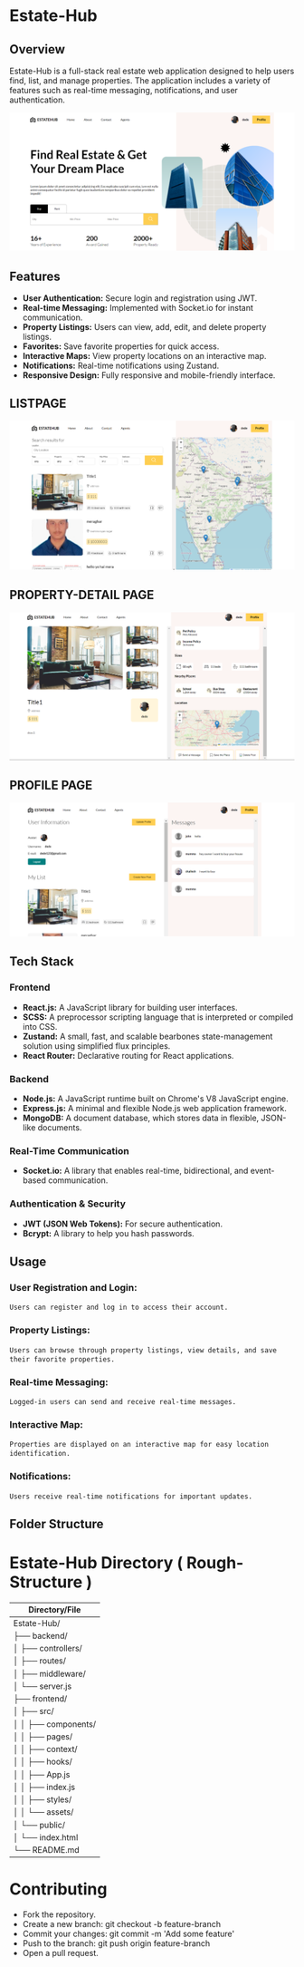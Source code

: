 # Estate-Hub

## Overview

Estate-Hub is a full-stack real estate web application designed to help users find, list, and manage properties. The application includes a variety of features such as real-time messaging, notifications, and user authentication.

![Example Image](https://github.com/Yatharth-0413/estate_hub/blob/master/Homepage.png)

## Features

- **User Authentication:** Secure login and registration using JWT.
- **Real-time Messaging:** Implemented with Socket.io for instant communication.
- **Property Listings:** Users can view, add, edit, and delete property listings.
- **Favorites:** Save favorite properties for quick access.
- **Interactive Maps:** View property locations on an interactive map.
- **Notifications:** Real-time notifications using Zustand.
- **Responsive Design:** Fully responsive and mobile-friendly interface.

## LISTPAGE
![Example Image](https://github.com/Yatharth-0413/estate_hub/blob/master/ListPage.png)
## PROPERTY-DETAIL PAGE
![Example Image](https://github.com/Yatharth-0413/estate_hub/blob/master/PropertyDetail.png)
## PROFILE PAGE
![Example Image](https://github.com/Yatharth-0413/estate_hub/blob/master/Profile.png)


## Tech Stack

### Frontend

- **React.js:** A JavaScript library for building user interfaces.
- **SCSS:** A preprocessor scripting language that is interpreted or compiled into CSS.
- **Zustand:** A small, fast, and scalable bearbones state-management solution using simplified flux principles.
- **React Router:** Declarative routing for React applications.

### Backend

- **Node.js:** A JavaScript runtime built on Chrome's V8 JavaScript engine.
- **Express.js:** A minimal and flexible Node.js web application framework.
- **MongoDB:** A document database, which stores data in flexible, JSON-like documents.

### Real-Time Communication

- **Socket.io:** A library that enables real-time, bidirectional, and event-based communication.

### Authentication & Security

- **JWT (JSON Web Tokens):** For secure authentication.
- **Bcrypt:** A library to help you hash passwords.


## Usage
### User Registration and Login:  
    Users can register and log in to access their account.

### Property Listings:
    Users can browse through property listings, view details, and save their favorite properties.

### Real-time Messaging:
    Logged-in users can send and receive real-time messages.

### Interactive Map:
    Properties are displayed on an interactive map for easy location identification.

### Notifications:
    Users receive real-time notifications for important updates.

## Folder Structure

# Estate-Hub Directory ( Rough-Structure )

| Directory/File          |
|-------------------------|
| Estate-Hub/             |
| ├── backend/             |
| │   ├── controllers/     |          |
| │   ├── routes/          |
| │   ├── middleware/      |
| │   └── server.js        |
| ├── frontend/            |
| │   ├── src/             |
| │   │   ├── components/  |
| │   │   ├── pages/       |
| │   │   ├── context/     |
| │   │   ├── hooks/       |
| │   │   ├── App.js       |
| │   │   ├── index.js     |
| │   │   ├── styles/      |
| │   │   └── assets/      |
| │   └── public/           |
| │       └── index.html   |
| └── README.md            |



# Contributing
- Fork the repository.
- Create a new branch: git checkout -b feature-branch
- Commit your changes: git commit -m 'Add some feature'
- Push to the branch: git push origin feature-branch
- Open a pull request.
